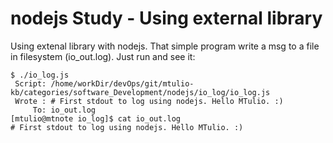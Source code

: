 # nodejs Study - Using external library 

Using extenal library with nodejs. That simple program write a msg to a file in filesystem (io_out.log). Just run and see it:
```
$ ./io_log.js 
 Script: /home/workDir/devOps/git/mtulio-kb/categories/software_Development/nodejs/io_log/io_log.js
 Wrote : # First stdout to log using nodejs. Hello MTulio. :)
     To: io_out.log
[mtulio@mtnote io_log]$ cat io_out.log 
# First stdout to log using nodejs. Hello MTulio. :)

```

